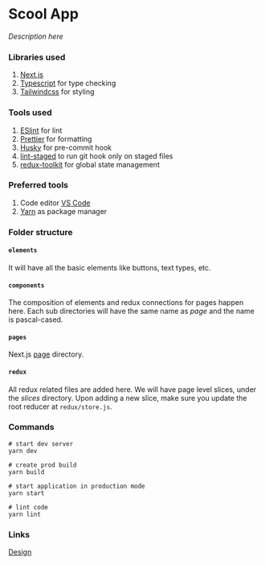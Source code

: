 # Scool App
_Description here_
### Libraries used
1. [Next.js](https://nextjs.org/)
2. [Typescript](https://www.typescriptlang.org/) for type checking
3. [Tailwindcss](https://tailwindcss.com/) for styling

### Tools used
1. [ESlint](https://eslint.org/) for lint
2. [Prettier](https://prettier.io/) for formatting
3. [Husky](https://typicode.github.io/husky/#/) for pre-commit hook
4. [lint-staged](https://github.com/okonet/lint-staged#readme) to run git hook only on staged files
5. [redux-toolkit](https://redux-toolkit.js.org/) for global state management

### Preferred tools
1. Code editor [VS Code](https://code.visualstudio.com/)
2. [Yarn](https://yarnpkg.com/) as package manager

### Folder structure

#### `elements`
It will have all the basic elements like buttons, text types, etc.

#### `components`
The composition of elements and redux connections for pages happen here. Each sub directories will have the same name as _page_ and the name is pascal-cased. 

#### `pages`
Next.js [page](https://nextjs.org/docs/basic-features/pages) directory.

#### `redux`
All redux related files are added here. We will have page level slices, under the _slices_ directory. Upon adding a new slice, make sure you update the root reducer at `redux/store.js`.

### Commands

```
# start dev server
yarn dev

# create prod build
yarn build 

# start application in production mode
yarn start 

# lint code
yarn lint 
```
### Links
[Design](https://www.figma.com/file/N6qQh31qddBEpDgZ7sWTZC/Scool-Master-(Copy)?node-id=0%3A1)

